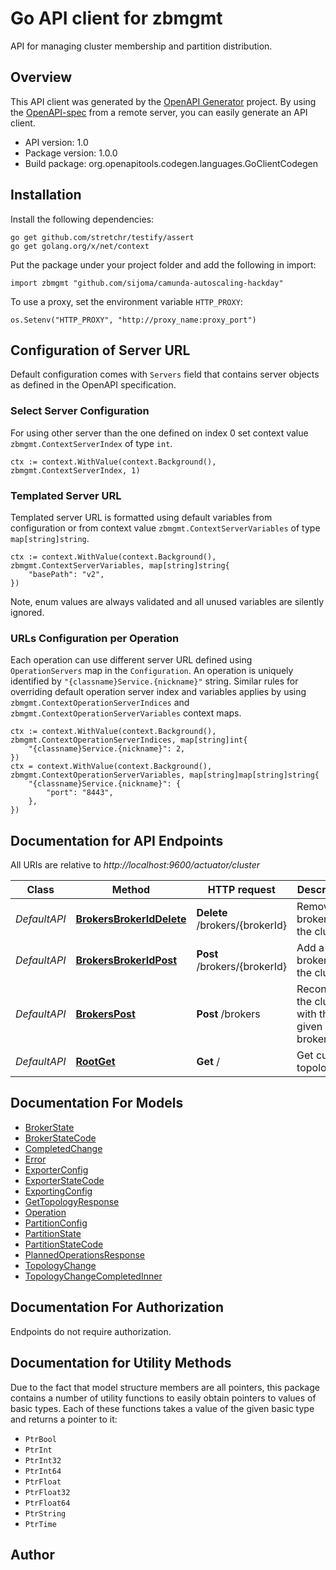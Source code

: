# Go API client for zbmgmt

API for managing cluster membership and partition distribution.

## Overview
This API client was generated by the [OpenAPI Generator](https://openapi-generator.tech) project.  By using the [OpenAPI-spec](https://www.openapis.org/) from a remote server, you can easily generate an API client.

- API version: 1.0
- Package version: 1.0.0
- Build package: org.openapitools.codegen.languages.GoClientCodegen

## Installation

Install the following dependencies:

```shell
go get github.com/stretchr/testify/assert
go get golang.org/x/net/context
```

Put the package under your project folder and add the following in import:

```golang
import zbmgmt "github.com/sijoma/camunda-autoscaling-hackday"
```

To use a proxy, set the environment variable `HTTP_PROXY`:

```golang
os.Setenv("HTTP_PROXY", "http://proxy_name:proxy_port")
```

## Configuration of Server URL

Default configuration comes with `Servers` field that contains server objects as defined in the OpenAPI specification.

### Select Server Configuration

For using other server than the one defined on index 0 set context value `zbmgmt.ContextServerIndex` of type `int`.

```golang
ctx := context.WithValue(context.Background(), zbmgmt.ContextServerIndex, 1)
```

### Templated Server URL

Templated server URL is formatted using default variables from configuration or from context value `zbmgmt.ContextServerVariables` of type `map[string]string`.

```golang
ctx := context.WithValue(context.Background(), zbmgmt.ContextServerVariables, map[string]string{
	"basePath": "v2",
})
```

Note, enum values are always validated and all unused variables are silently ignored.

### URLs Configuration per Operation

Each operation can use different server URL defined using `OperationServers` map in the `Configuration`.
An operation is uniquely identified by `"{classname}Service.{nickname}"` string.
Similar rules for overriding default operation server index and variables applies by using `zbmgmt.ContextOperationServerIndices` and `zbmgmt.ContextOperationServerVariables` context maps.

```golang
ctx := context.WithValue(context.Background(), zbmgmt.ContextOperationServerIndices, map[string]int{
	"{classname}Service.{nickname}": 2,
})
ctx = context.WithValue(context.Background(), zbmgmt.ContextOperationServerVariables, map[string]map[string]string{
	"{classname}Service.{nickname}": {
		"port": "8443",
	},
})
```

## Documentation for API Endpoints

All URIs are relative to *http://localhost:9600/actuator/cluster*

Class | Method | HTTP request | Description
------------ | ------------- | ------------- | -------------
*DefaultAPI* | [**BrokersBrokerIdDelete**](docs/DefaultAPI.md#brokersbrokeriddelete) | **Delete** /brokers/{brokerId} | Remove a broker from the cluster.
*DefaultAPI* | [**BrokersBrokerIdPost**](docs/DefaultAPI.md#brokersbrokeridpost) | **Post** /brokers/{brokerId} | Add a broker to the cluster
*DefaultAPI* | [**BrokersPost**](docs/DefaultAPI.md#brokerspost) | **Post** /brokers | Reconfigure the cluster with the given brokers.
*DefaultAPI* | [**RootGet**](docs/DefaultAPI.md#rootget) | **Get** / | Get current topology


## Documentation For Models

 - [BrokerState](docs/BrokerState.md)
 - [BrokerStateCode](docs/BrokerStateCode.md)
 - [CompletedChange](docs/CompletedChange.md)
 - [Error](docs/Error.md)
 - [ExporterConfig](docs/ExporterConfig.md)
 - [ExporterStateCode](docs/ExporterStateCode.md)
 - [ExportingConfig](docs/ExportingConfig.md)
 - [GetTopologyResponse](docs/GetTopologyResponse.md)
 - [Operation](docs/Operation.md)
 - [PartitionConfig](docs/PartitionConfig.md)
 - [PartitionState](docs/PartitionState.md)
 - [PartitionStateCode](docs/PartitionStateCode.md)
 - [PlannedOperationsResponse](docs/PlannedOperationsResponse.md)
 - [TopologyChange](docs/TopologyChange.md)
 - [TopologyChangeCompletedInner](docs/TopologyChangeCompletedInner.md)


## Documentation For Authorization

Endpoints do not require authorization.


## Documentation for Utility Methods

Due to the fact that model structure members are all pointers, this package contains
a number of utility functions to easily obtain pointers to values of basic types.
Each of these functions takes a value of the given basic type and returns a pointer to it:

* `PtrBool`
* `PtrInt`
* `PtrInt32`
* `PtrInt64`
* `PtrFloat`
* `PtrFloat32`
* `PtrFloat64`
* `PtrString`
* `PtrTime`

## Author



